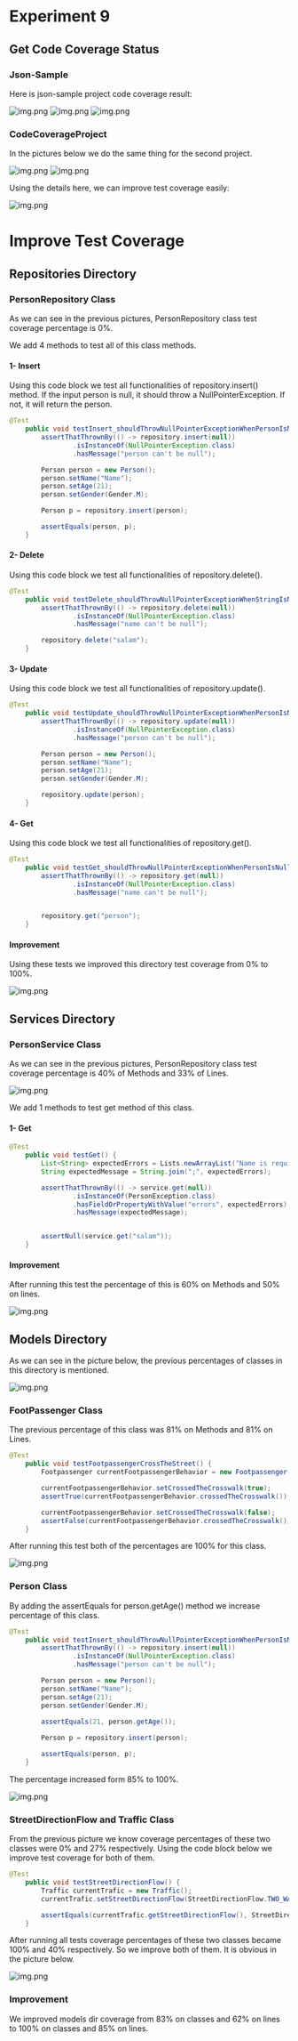 # Experiment 9

## Get Code Coverage Status

### Json-Sample

Here is json-sample project code coverage result:

![img.png](screenshots/json1.png)
![img.png](screenshots/json2.png)
![img.png](screenshots/json3.png)

### CodeCoverageProject

In the pictures below we do the same thing for the second project.

![img.png](screenshots/code1.png)
![img.png](screenshots/code2.png)

Using the details here, we can improve test  coverage easily:

![img.png](screenshots/code3.png)

# Improve Test Coverage

## Repositories Directory

### PersonRepository Class

As we can see in the previous pictures, PersonRepository class test coverage percentage is 0%.

We add 4 methods to test all of this class methods.

#### 1- Insert

Using this code block we test all functionalities of repository.insert() method. If the input person is null, it should throw a NullPointerException. If not, it will return the person.

```java
@Test
    public void testInsert_shouldThrowNullPointerExceptionWhenPersonIsNull() {
        assertThatThrownBy(() -> repository.insert(null))
                .isInstanceOf(NullPointerException.class)
                .hasMessage("person can't be null");

        Person person = new Person();
        person.setName("Name");
        person.setAge(21);
        person.setGender(Gender.M);

        Person p = repository.insert(person);

        assertEquals(person, p);
    }
```

#### 2- Delete

Using this code block we test all functionalities of repository.delete().

```java
@Test
    public void testDelete_shouldThrowNullPointerExceptionWhenStringIsNull() {
        assertThatThrownBy(() -> repository.delete(null))
                .isInstanceOf(NullPointerException.class)
                .hasMessage("name can't be null");

        repository.delete("salam");
    }
```

#### 3- Update

Using this code block we test all functionalities of repository.update().

```java
@Test
    public void testUpdate_shouldThrowNullPointerExceptionWhenPersonIsNull() {
        assertThatThrownBy(() -> repository.update(null))
                .isInstanceOf(NullPointerException.class)
                .hasMessage("person can't be null");

        Person person = new Person();
        person.setName("Name");
        person.setAge(21);
        person.setGender(Gender.M);

        repository.update(person);
    }
```

#### 4- Get

Using this code block we test all functionalities of repository.get().

```java
@Test
    public void testGet_shouldThrowNullPointerExceptionWhenPersonIsNull() {
        assertThatThrownBy(() -> repository.get(null))
                .isInstanceOf(NullPointerException.class)
                .hasMessage("name can't be null");


        repository.get("person");
    }
```

#### Improvement

Using these tests we improved this directory test coverage from 0% to 100%.

![img.png](screenshots/repo_improve.png)

## Services Directory

### PersonService Class

As we can see in the previous pictures, PersonRepository class test coverage percentage is 40% of Methods and 33% of Lines.

![img.png](screenshots/personBefore.png)

We add 1 methods to test get method of this class.

#### 1- Get

```java
@Test
    public void testGet() {
        List<String> expectedErrors = Lists.newArrayList("Name is required");
        String expectedMessage = String.join(";", expectedErrors);

        assertThatThrownBy(() -> service.get(null))
                .isInstanceOf(PersonException.class)
                .hasFieldOrPropertyWithValue("errors", expectedErrors)
                .hasMessage(expectedMessage);


        assertNull(service.get("salam"));
    }
```

#### Improvement

After running this test the percentage of this is 60% on Methods and 50% on lines.

![img.png](screenshots/personNew.png)

## Models Directory

As we can see in the picture below, the previous percentages of classes in this directory is mentioned.

![img.png](screenshots/modelsBefore.png)

### FootPassenger Class

The previous percentage of this class was 81% on Methods and 81% on Lines.

```java
@Test
    public void testFootpassengerCrossTheStreet() {
        Footpassenger currentFootpassengerBehavior = new Footpassenger();

        currentFootpassengerBehavior.setCrossedTheCrosswalk(true);
        assertTrue(currentFootpassengerBehavior.crossedTheCrosswalk());

        currentFootpassengerBehavior.setCrossedTheCrosswalk(false);
        assertFalse(currentFootpassengerBehavior.crossedTheCrosswalk());
    }
```

After running this test both of the percentages are 100% for this class.

![img.png](screenshots/footNew.png)

### Person Class

By adding the assertEquals for person.getAge() method we increase percentage of this class.

```java
@Test
    public void testInsert_shouldThrowNullPointerExceptionWhenPersonIsNull() {
        assertThatThrownBy(() -> repository.insert(null))
                .isInstanceOf(NullPointerException.class)
                .hasMessage("person can't be null");

        Person person = new Person();
        person.setName("Name");
        person.setAge(21);
        person.setGender(Gender.M);
        
        assertEquals(21, person.getAge());

        Person p = repository.insert(person);

        assertEquals(person, p);
    }
```

The percentage increased form 85% to 100%.

![img.png](screenshots/personClassNew.png)

### StreetDirectionFlow and Traffic Class

From the previous picture we know coverage percentages of these two classes were 0% and 27% respectively. Using the code block below we improve test coverage for both of them.

```java
@Test
    public void testStreetDirectionFlow() {
        Traffic currentTrafic = new Traffic();
        currentTrafic.setStreetDirectionFlow(StreetDirectionFlow.TWO_WAY);

        assertEquals(currentTrafic.getStreetDirectionFlow(), StreetDirectionFlow.TWO_WAY);
    }
```

After running all tests coverage percentages of these two classes became 100% and 40% respectively. So we improve both of them. It is obvious in the picture below.

![img.png](screenshots/trafficNew.png)

### Improvement

We improved models dir coverage from 83% on classes and 62% on lines to 100% on classes and 85% on lines.


